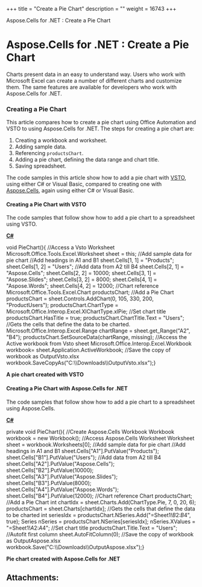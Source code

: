 +++
title = "Create a Pie Chart" 
description = "" 
weight = 16743 
+++

Aspose.Cells for .NET : Create a Pie Chart  

# Aspose.Cells for .NET : Create a Pie Chart


Charts present data in an easy to understand way. Users who work with Microsoft Excel can create a number of different charts and customize them. The same features are available for developers who work with Aspose.Cells for .NET.

### Creating a Pie Chart

This article compares how to create a pie chart using Office Automation and VSTO to using Aspose.Cells for .NET. The steps for creating a pie chart are:

1.  Creating a workbook and worksheet.
2.  Adding sample data.
3.  Referencing `productsChart`.
4.  Adding a pie chart, defining the data range and chart title.
5.  Saving spreadsheet.

The code samples in this article show how to add a pie chart with [VSTO](http://localhost:1313/cellsnet/developerguide/knowledgebase/migrationfrommicrosoftofficeautomationtoaspose/create+a+pie+chart), using either C# or Visual Basic, compared to creating one with [Aspose.Cells](http://localhost:1313/cellsnet/developerguide/knowledgebase/migrationfrommicrosoftofficeautomationtoaspose/create+a+pie+chart), again using either C# or Visual Basic.

#### Creating a Pie Chart with VSTO

The code samples that follow show how to add a pie chart to a spreadsheet using VSTO.

**[C#](/pages/createpage.action?spaceKey=cellsnet&title=C&linkCreation=true&fromPageId=5017471)**

void PieChart(){    //Access a Vsto Worksheet    Microsoft.Office.Tools.Excel.Worksheet sheet = this;    //Add sample data for pie chart    //Add headings in A1 and B1    sheet.Cells\[1, 1\] = "Products";    sheet.Cells\[1, 2\] = "Users";        //Add data from A2 till B4    sheet.Cells\[2, 1\] = "Aspose.Cells";    sheet.Cells\[2, 2\] = 10000;    sheet.Cells\[3, 1\] = "Aspose.Slides";    sheet.Cells\[3, 2\] = 8000;    sheet.Cells\[4, 1\] = "Aspose.Words";    sheet.Cells\[4, 2\] = 12000;    //Chart reference    Microsoft.Office.Tools.Excel.Chart productsChart;    //Add a Pie Chart    productsChart = sheet.Controls.AddChart(0, 105, 330, 200, "ProductUsers");    productsChart.ChartType = Microsoft.Office.Interop.Excel.XlChartType.xlPie;    //Set chart title    productsChart.HasTitle = true;    productsChart.ChartTitle.Text = "Users";    //Gets the cells that define the data to be charted.    Microsoft.Office.Interop.Excel.Range chartRange = sheet.get\_Range("A2", "B4");    productsChart.SetSourceData(chartRange, missing);    //Access the Active workbook from Vsto sheet    Microsoft.Office.Interop.Excel.Workbook workbook= sheet.Application.ActiveWorkbook;    //Save the copy of workbook as OutputVsto.xlsx    workbook.SaveCopyAs("C:\\\\Downloads\\\\OutputVsto.xlsx");} 

**A pie chart created with VSTO**  
  

#### Creating a Pie Chart with Aspose.Cells for .NET

The code samples that follow show how to add a pie chart to a spreadsheet using Aspose.Cells.

**[C#](/pages/createpage.action?spaceKey=cellsnet&title=C&linkCreation=true&fromPageId=5017471)**

private void PieChart(){    //Create Aspose.Cells Workbook    Workbook workbook = new Workbook();    //Access Aspose.Cells Worksheet    Worksheet sheet = workbook.Worksheets\[0\];    //Add sample data for pie chart    //Add headings in A1 and B1    sheet.Cells\["A1"\].PutValue("Products");    sheet.Cells\["B1"\].PutValue("Users");    //Add data from A2 till B4    sheet.Cells\["A2"\].PutValue("Aspose.Cells");    sheet.Cells\["B2"\].PutValue(10000);    sheet.Cells\["A3"\].PutValue("Aspose.Slides");    sheet.Cells\["B3"\].PutValue(8000);    sheet.Cells\["A4"\].PutValue("Aspose.Words");    sheet.Cells\["B4"\].PutValue(12000);    //Chart reference    Chart productsChart;    //Add a Pie Chart    int chartIdx = sheet.Charts.Add(ChartType.Pie, 7, 0, 20, 6);    productsChart = sheet.Charts\[chartIdx\];    //Gets the cells that define the data to be charted    int seriesIdx = productsChart.NSeries.Add("=Sheet1!$B$2:$B$4", true);    Series nSeries = productsChart.NSeries\[seriesIdx\];    nSeries.XValues = "=Sheet1!$A$2:$A$4";    //Set chart title    productsChart.Title.Text = "Users";    //Autofit first column    sheet.AutoFitColumn(0);    //Save the copy of workbook as OutputAspose.xlsx    workbook.Save("C:\\\\Downloads\\\\OutputAspose.xlsx");} 

**Pie chart created with Aspose.Cells for .NET**  
  

## Attachments:


